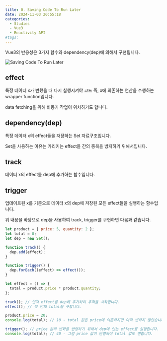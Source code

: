 ```yaml
---
title: 0. Saving Code To Run Later
date: 2024-11-03 20:55:18
categories:
  - Studies
  - Vue3
  - Reactivity API
#tags:
---
```

Vue3의 반응성은 3가지 함수와 dependency(dep)에 의해서 구현됩니다.

![Saving Code To Run Later](/images/saving_code_to_run_later.png)

## effect

특정 데이터 x가 변했을 때 다시 실행시켜야 코드 즉, x에 의존하는 연산을 수행하는 wrapper function입니다.

data fetching을 위해 비동기 작업이 위치하기도 합니다.

## dependency(dep)

특정 데이터 x의 effect들을 저장하는 Set 자료구조입니다.

Set을 사용하는 이유는 가리키는 effect들 간의 중복을 방지하기 위해서입니다.

## track

데이터 x의 effect를 dep에 추가하는 함수입니다.

## trigger

업데이트된 x를 기준으로 데이터 x의 dep에 저장된 모든 effect들을 실행하는 함수입니다.

위 내용을 바탕으로 dep을 사용하여 track, trigger를 구현하면 다음과 같습니다.

```js
let product = { price: 5, quantity: 2 };
let total = 0;
let dep = new Set();

function track() {
  dep.add(effect);
}

function trigger() {
  dep.forEach((effect) => effect());
}

let effect = () => {
  total = product.price * product.quantity;
};
```

```js
track(); // 먼저 effect를 dep에 추가하여 추적을 시작합니다.
effect(); // 첫 번째 total을 구합니다.

product.price = 20;
console.log(total); // 10 - total 값은 price에 의존하지만 아직 변하지 않았습니다.

trigger(); // price 값의 변화를 반영하기 위해서 dep에 있는 effect를 실행합니다.
console.log(total); // 40 - 그럼 price 값이 반영되어 total 값도 변합니다.
```
